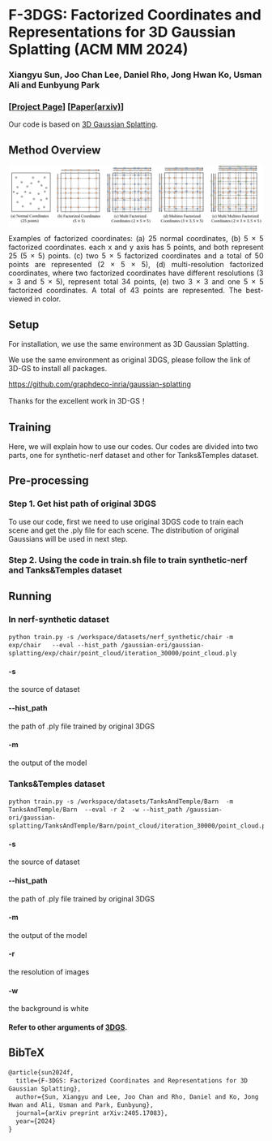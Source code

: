 # F-3DGS: Factorized Coordinates and Representations for 3D Gaussian Splatting (ACM MM 2024)
### Xiangyu Sun, Joo Chan Lee, Daniel Rho, Jong Hwan Ko, Usman Ali and Eunbyung Park

### [[Project Page](https://xiangyu1sun.github.io/Factorize-3DGS/)] [[Paper(arxiv)](https://arxiv.org/abs/2405.17083)]

Our code is based on [3D Gaussian Splatting](https://github.com/graphdeco-inria/gaussian-splatting).

## Method Overview
<div style="background-color:white;">
<img src="https://github.com/Xiangyu1Sun/Factorize-3DGS/blob/page/images/factorized_coordinates.png?raw=true" />
</div>
<p align="justify">Examples of factorized coordinates: (a) 25 normal coordinates, (b) 5 &times; 5 factorized coordinates. 
each x and y axis has 5 points, and both represent 25 (5 &times; 5) points. (c) two 5 &times; 5 factorized 
coordinates and a total of 50 points are represented (2 &times; 5 &times; 5), (d) multi-resolution factorized 
coordinates, where two factorized coordinates have different resolutions (3 &times; 3 and 5 &times; 5), represent total 34 points, 
(e) two 3 &times; 3 and one 5 &times; 5 factorized coordinates. A total of 43 points are represented. The best-viewed in color.</p>

## Setup

For installation, we use the same environment as 3D Gaussian Splatting.

We use the same environment as original 3DGS, please follow the link of 3D-GS to install all packages.

https://github.com/graphdeco-inria/gaussian-splatting

Thanks for the excellent work in 3D-GS！


## Training
 
Here, we will explain how to use our codes.
Our codes are divided into two parts, one for synthetic-nerf dataset and other for Tanks&Temples dataset.

## Pre-processing

### Step 1.  Get hist path of original 3DGS

To use our code, first we need to use original 3DGS code to train each scene and get the .ply file for each scene. The distribution of original Gaussians will be used in next step.

### Step 2. Using the code in train.sh file to train synthetic-nerf and Tanks&Temples dataset


## Running

### In nerf-synthetic dataset

```shell
python train.py -s /workspace/datasets/nerf_synthetic/chair -m exp/chair   --eval --hist_path /gaussian-ori/gaussian-splatting/exp/chair/point_cloud/iteration_30000/point_cloud.ply   
```

#### -s
the source of dataset
#### --hist_path
the path of .ply file trained by original 3DGS
#### -m
the output of the model


### Tanks&Temples dataset

```shell
python train.py -s /workspace/datasets/TanksAndTemple/Barn  -m TanksAndTemple/Barn  --eval -r 2  -w --hist_path /gaussian-ori/gaussian-splatting/TanksAndTemple/Barn/point_cloud/iteration_30000/point_cloud.ply
```

#### -s       
the source of dataset
#### --hist_path
the path of .ply file trained by original 3DGS
#### -m
the output of the model
#### -r
the resolution of images
#### -w
the background is white

#### Refer to other arguments of [3DGS](https://github.com/graphdeco-inria/gaussian-splatting).

## BibTeX
```
@article{sun2024f,
  title={F-3DGS: Factorized Coordinates and Representations for 3D Gaussian Splatting},
  author={Sun, Xiangyu and Lee, Joo Chan and Rho, Daniel and Ko, Jong Hwan and Ali, Usman and Park, Eunbyung},
  journal={arXiv preprint arXiv:2405.17083},
  year={2024}
}
```
